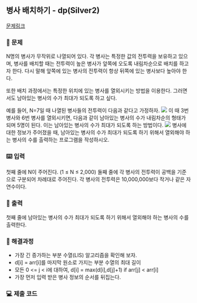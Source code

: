 ## 병사 배치하기 - dp(Silver2)

[문제링크](https://www.acmicpc.net/problem/18353)

### 🙏 문제
N명의 병사가 무작위로 나열되어 있다. 각 병사는 특정한 값의 전투력을 보유하고 있으며, 병사를 배치할 때는 전투력이 높은 병사가 앞쪽에 오도록 내림차순으로 배치를 하고자 한다. 다시 말해 앞쪽에 있는 병사의 전투력이 항상 뒤쪽에 있는 병사보다 높아야 한다.

또한 배치 과정에서는 특정한 위치에 있는 병사를 열외시키는 방법을 이용한다. 그러면서도 남아있는 병사의 수가 최대가 되도록 하고 싶다.

예를 들어, N=7일 때 나열된 병사들의 전투력이 다음과 같다고 가정하자.
![](https://upload.acmicpc.net/d8a7b6e4-7524-42b0-841b-419dc0386ba4/-/preview/)
이 때 3번 병사와 6번 병사를 열외시키면, 다음과 같이 남아있는 병사의 수가 내림차순의 형태가 되며 5명이 된다. 이는 남아있는 병사의 수가 최대가 되도록 하는 방법이다.
![](https://upload.acmicpc.net/675a238f-f754-458f-92a6-c98c2d801d1a/-/preview/)
병사에 대한 정보가 주어졌을 때, 남아있는 병사의 수가 최대가 되도록 하기 위해서 열외해야 하는 병사의 수를 출력하는 프로그램을 작성하시오.


### ⌨️ 입력
첫째 줄에 N이 주어진다. (1 ≤ N ≤ 2,000) 둘째 줄에 각 병사의 전투력이 공백을 기준으로 구분되어 차례대로 주어진다. 각 병사의 전투력은 10,000,000보다 작거나 같은 자연수이다.

### 🎨 출력
첫째 줄에 남아있는 병사의 수가 최대가 되도록 하기 위해서 열외해야 하는 병사의 수를 출력한다.

### 🤔 해결과정
- 가장 긴 증가하는 부분 수열(LIS) 알고리즘을 확인해 보자.
- d[i] = arr[i]를 마지막 원소로 가지는 부분 수열의 최대 길이
- 모든 0 <= j < i에 대하여, d[i] = max(d[i],d[j]+1) if arr[j] < arr[i]
- 가장 먼저 입력 받은 병사 정보의 순서를 뒤집는다.

### 💻 제출 코드

```javascript

```
